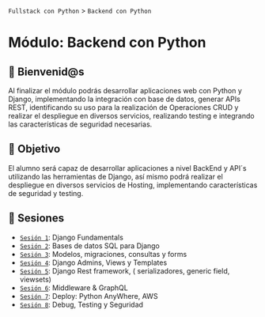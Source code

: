 `Fullstack con Python` > `Backend con Python`

# Módulo: Backend con Python

## :wave: Bienvenid@s

Al finalizar el módulo podrás desarrollar aplicaciones web con Python y Django, implementando la integración con base de datos, generar APIs REST, identificando su uso para la realización de Operaciones CRUD y realizar el despliegue en diversos servicios, realizando testing e integrando las características de seguridad necesarias.

## :dart: Objetivo

El alumno será capaz de desarrollar aplicaciones a nivel BackEnd y API´s utilizando las herramientas de Django, así mismo podrá realizar el despliegue en diversos servicios de Hosting, implementando características de seguridad y testing.


## :bookmark_tabs: Sesiones

 - [`Sesión 1`](Sesion-01): Django Fundamentals
 - [`Sesión 2`](Sesion-02): Bases de datos SQL para Django
 - [`Sesión 3`](Sesion-03): Modelos, migraciones, consultas y forms
 - [`Sesión 4`](Sesion-04): Django Admins, Views y Templates
 - [`Sesión 5`](Sesion-05): Django Rest framework, ( serializadores, generic field, viewsets)
 - [`Sesión 6`](Sesion-06): Middleware & GraphQL
 - [`Sesión 7`](Sesion-07): Deploy: Python AnyWhere, AWS
 - [`Sesión 8`](Sesion-08): Debug, Testing y Seguridad
